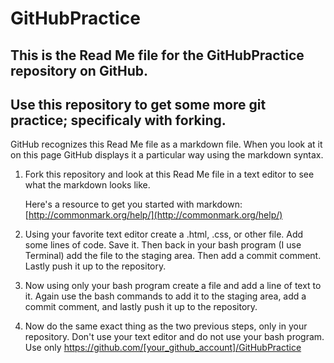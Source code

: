 # GitHubPractice #

## This is the Read Me file for the GitHubPractice repository on GitHub. ##
## Use this repository to get some more git practice; specificaly with forking. ##

GitHub recognizes this Read Me file as a markdown file. When you look at it on this page GitHub displays it a particular way using the markdown syntax.

1. Fork this repository and look at this Read Me file in a text editor to see what the markdown looks like.

   Here's a resource to get you started with markdown: [http://commonmark.org/help/](http://commonmark.org/help/)

2. Using your favorite text editor create a .html, .css, or other file. Add some lines of code. Save it. Then back in your bash program (I use Terminal) add the file to the staging area. Then add a commit comment. Lastly push it up to the repository.

3. Now using only your bash program create a file and add a line of text to it. Again use the bash commands to add it to the staging area, add a commit comment, and lastly push it up to the repository.

4. Now do the same exact thing as the two previous steps, only in your repository. Don't use your text editor and do not use your bash program. Use only https://github.com/[your_github_account]/GitHubPractice

